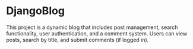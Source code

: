 # DjangoBlog
This project is a dynamic blog that includes post management, search functionality, user authentication, and a comment system. Users can view posts, search by title, and submit comments (if logged in).
